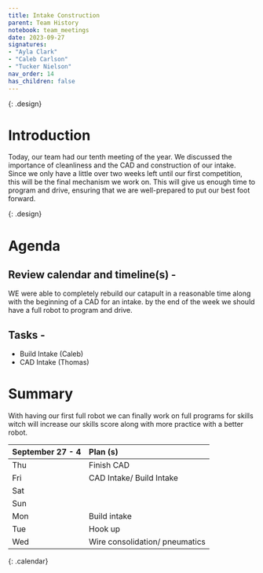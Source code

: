 ```yaml
---
title: Intake Construction 
parent: Team History
notebook: team_meetings
date: 2023-09-27
signatures:
- "Ayla Clark"
- "Caleb Carlson"
- "Tucker Nielson"
nav_order: 14
has_children: false
---
```


{: .design}
# Introduction 

Today, our team had our tenth meeting of the year. We discussed the importance of cleanliness and the CAD and construction of our intake. Since we only have a little over two weeks left until our first competition, this will be the final mechanism we work on. This will give us enough time to program and drive, ensuring that we are well-prepared to put our best foot forward.

{: .design}
# Agenda 

## Review calendar and timeline(s) -

WE were able to completely rebuild our catapult in a reasonable time along with the beginning of a CAD for an intake. by the end of the week we should have a full robot to program and drive. 

## Tasks -
* Build Intake			    (Caleb)
* CAD Intake			   (Thomas)

# Summary
With having our first full robot we can finally work on full programs for skills witch will increase our skills score along with more practice with a better robot.


| September 27 - 4  | Plan (s) |
|:---|:---|
| Thu | Finish CAD |
| Fri | CAD Intake/ Build Intake|
| Sat | |
| Sun |  |
| Mon | Build intake|
| Tue | Hook up |
| Wed | Wire consolidation/ pneumatics |
{: .calendar}